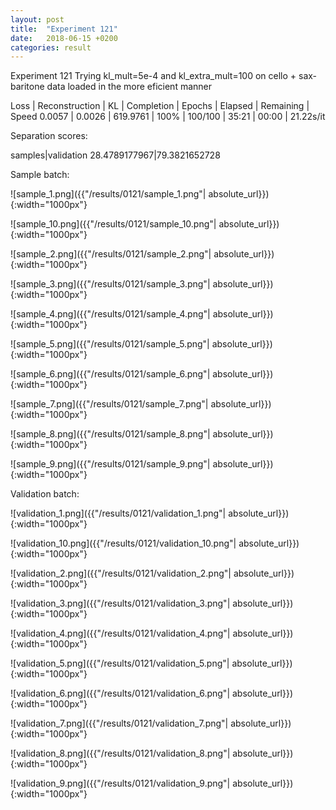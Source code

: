 ```yaml
---
layout: post
title:  "Experiment 121"
date:   2018-06-15 +0200
categories: result
---
```

Experiment 121
Trying kl_mult=5e-4 and kl_extra_mult=100 on cello + sax-baritone data loaded in the more eficient manner

Loss | Reconstruction | KL | Completion | Epochs | Elapsed | Remaining | Speed
0.0057 | 0.0026 | 619.9761 | 100% | 100/100 | 35:21 | 00:00 | 21.22s/it

Separation scores:

samples|validation
28.4789177967|79.3821652728

Sample batch:

![sample_1.png]({{"/results/0121/sample_1.png"| absolute_url}}){:width="1000px"}

![sample_10.png]({{"/results/0121/sample_10.png"| absolute_url}}){:width="1000px"}

![sample_2.png]({{"/results/0121/sample_2.png"| absolute_url}}){:width="1000px"}

![sample_3.png]({{"/results/0121/sample_3.png"| absolute_url}}){:width="1000px"}

![sample_4.png]({{"/results/0121/sample_4.png"| absolute_url}}){:width="1000px"}

![sample_5.png]({{"/results/0121/sample_5.png"| absolute_url}}){:width="1000px"}

![sample_6.png]({{"/results/0121/sample_6.png"| absolute_url}}){:width="1000px"}

![sample_7.png]({{"/results/0121/sample_7.png"| absolute_url}}){:width="1000px"}

![sample_8.png]({{"/results/0121/sample_8.png"| absolute_url}}){:width="1000px"}

![sample_9.png]({{"/results/0121/sample_9.png"| absolute_url}}){:width="1000px"}

Validation batch:

![validation_1.png]({{"/results/0121/validation_1.png"| absolute_url}}){:width="1000px"}

![validation_10.png]({{"/results/0121/validation_10.png"| absolute_url}}){:width="1000px"}

![validation_2.png]({{"/results/0121/validation_2.png"| absolute_url}}){:width="1000px"}

![validation_3.png]({{"/results/0121/validation_3.png"| absolute_url}}){:width="1000px"}

![validation_4.png]({{"/results/0121/validation_4.png"| absolute_url}}){:width="1000px"}

![validation_5.png]({{"/results/0121/validation_5.png"| absolute_url}}){:width="1000px"}

![validation_6.png]({{"/results/0121/validation_6.png"| absolute_url}}){:width="1000px"}

![validation_7.png]({{"/results/0121/validation_7.png"| absolute_url}}){:width="1000px"}

![validation_8.png]({{"/results/0121/validation_8.png"| absolute_url}}){:width="1000px"}

![validation_9.png]({{"/results/0121/validation_9.png"| absolute_url}}){:width="1000px"}
